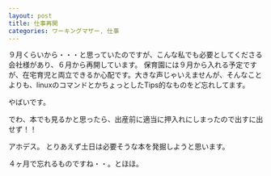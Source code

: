 ```yaml
---
layout: post
title: 仕事再開
categories: ワーキングマザー, 仕事
---
```


９月くらいから・・・と思っていたのですが、こんな私でも必要としてくださる会社様があり、６月から再開しています。
保育園には９月から入れる予定ですが、在宅育児と両立できるか心配です。大きな声じゃいえませんが、そんなことよりも、linuxのコマンドとかちょっとしたTips的なものをど忘れしてます。

やばいです。

でわ、本でも見るかと思ったら、出産前に適当に押入れにしまったので出すに出せず！！

アホデス。
とりあえず土日は必要そうな本を発掘しようと思います。

４ヶ月で忘れるものですね・・。とほほ。

